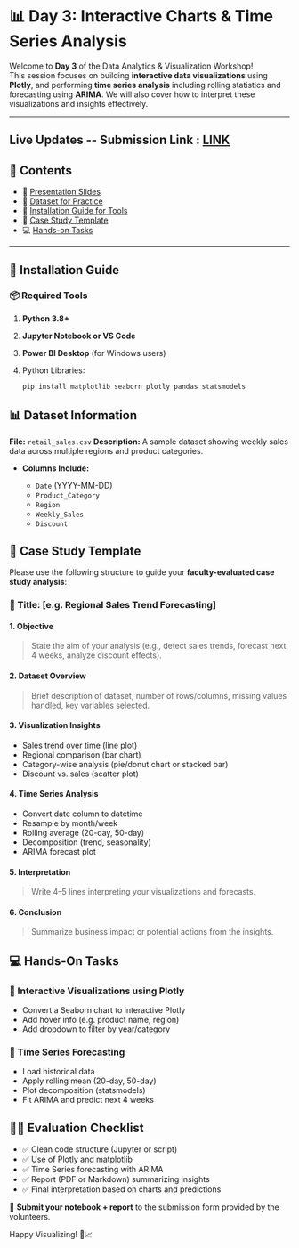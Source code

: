 # 📊 Day 3: Interactive Charts & Time Series Analysis

Welcome to **Day 3** of the Data Analytics & Visualization Workshop!  
This session focuses on building **interactive data visualizations** using **Plotly**, and performing **time series analysis** including rolling statistics and forecasting using **ARIMA**. 
We will also cover how to interpret these visualizations and insights effectively. 

---
**Live Updates** -- Submission Link : [LINK](https://forms.gle/K1yfEeBsxqR9vLBi7)
---
## 📂 Contents

- 🔗 [Presentation Slides](https://docs.google.com/presentation/d/1Xdzmk3HUkLBct3FdukY2FQRTuz7MloJ9jZdVLL96J_M/edit?usp=sharing)   
- 📁 [Dataset for Practice](./datasets/retail_sales.csv)  
- 🧰 [Installation Guide for Tools](./installation-guide.md)  
- 📑 [Case Study Template](#case-study-template)  
- 💻 [Hands-on Tasks](#hands-on-tasks)  

---

## 🧰 Installation Guide

### 📦 Required Tools

1. **Python 3.8+**
2. **Jupyter Notebook or VS Code**
3. **Power BI Desktop** (for Windows users)
4. Python Libraries:
   
   ```bash
   pip install matplotlib seaborn plotly pandas statsmodels
    ```

## 📊 Dataset Information

**File:** `retail_sales.csv`
**Description:** A sample dataset showing weekly sales data across multiple regions and product categories.
* **Columns Include:**

  * `Date` (YYYY-MM-DD)
  * `Product_Category`
  * `Region`
  * `Weekly_Sales`
  * `Discount`


## 📑 Case Study Template

Please use the following structure to guide your **faculty-evaluated case study analysis**:

### 📝 Title: \[e.g. Regional Sales Trend Forecasting]

#### 1. **Objective**

> State the aim of your analysis (e.g., detect sales trends, forecast next 4 weeks, analyze discount effects).

#### 2. **Dataset Overview**

> Brief description of dataset, number of rows/columns, missing values handled, key variables selected.

#### 3. **Visualization Insights**

* Sales trend over time (line plot)
* Regional comparison (bar chart)
* Category-wise analysis (pie/donut chart or stacked bar)
* Discount vs. sales (scatter plot)

#### 4. **Time Series Analysis**

* Convert date column to datetime
* Resample by month/week
* Rolling average (20-day, 50-day)
* Decomposition (trend, seasonality)
* ARIMA forecast plot

#### 5. **Interpretation**

> Write 4–5 lines interpreting your visualizations and forecasts.

#### 6. **Conclusion**

> Summarize business impact or potential actions from the insights.


## 💻 Hands-On Tasks

### 🔹 Interactive Visualizations using Plotly

* Convert a Seaborn chart to interactive Plotly
* Add hover info (e.g. product name, region)
* Add dropdown to filter by year/category

### 🔹 Time Series Forecasting

* Load historical data
* Apply rolling mean (20-day, 50-day)
* Plot decomposition (statsmodels)
* Fit ARIMA and predict next 4 weeks


## 👨‍🏫 Evaluation Checklist

* ✅ Clean code structure (Jupyter or script)
* ✅ Use of Plotly and matplotlib
* ✅ Time Series forecasting with ARIMA
* ✅ Report (PDF or Markdown) summarizing insights
* ✅ Final interpretation based on charts and predictions


📩 **Submit your notebook + report** to the submission form provided by the volunteers.

Happy Visualizing! 🎨📈
